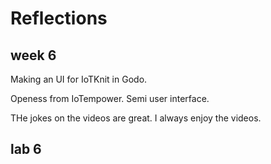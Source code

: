 # Reflections

## week 6
 Making an UI for IoTKnit in Godo. 

 Openess from IoTempower.
Semi user interface. 

 THe jokes on the videos are great. I always enjoy the videos. 



## lab 6
